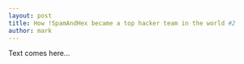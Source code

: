 ```yaml
---
layout: post
title: How !SpamAndHex became a top hacker team in the world #2
author: mark
---
```


Text comes here...